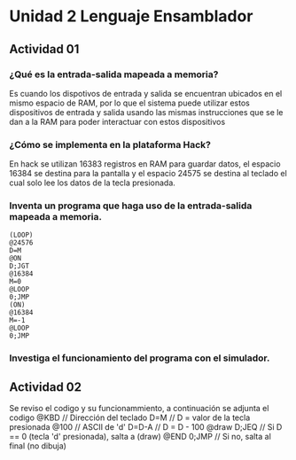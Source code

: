 # Unidad 2 Lenguaje Ensamblador 

## Actividad 01 

### ¿Qué es la entrada-salida mapeada a memoria? 

Es cuando los dispotivos de entrada y salida se encuentran ubicados en el mismo espacio de RAM, por lo que el sistema puede utilizar estos dispositivos de entrada y salida usando las mismas instrucciones que se le dan a la RAM para poder interactuar con estos dispositivos

### ¿Cómo se implementa en la plataforma Hack? 

En hack se utilizan 16383 registros en RAM para guardar datos, el espacio 16384 se destina para la pantalla y el espacio 24575 se destina al teclado el cual solo lee los datos de la tecla presionada. 

### Inventa un programa que haga uso de la entrada-salida mapeada a memoria. 
    (LOOP)
    @24576
    D=M
    @ON
    D;JGT
    @16384
    M=0
    @LOOP
    0;JMP
    (ON)
    @16384
    M=-1
    @LOOP
    0;JMP

### Investiga el funcionamiento del programa con el simulador. 



## Actividad 02 

Se reviso el codigo y su funcionammiento, a continuación se adjunta el codigo 
@KBD        // Dirección del teclado
D=M         // D = valor de la tecla presionada
@100        // ASCII de 'd'
D=D-A       // D = D - 100
@draw
D;JEQ       // Si D == 0 (tecla 'd' presionada), salta a (draw)
@END
0;JMP       // Si no, salta al final (no dibuja) 





